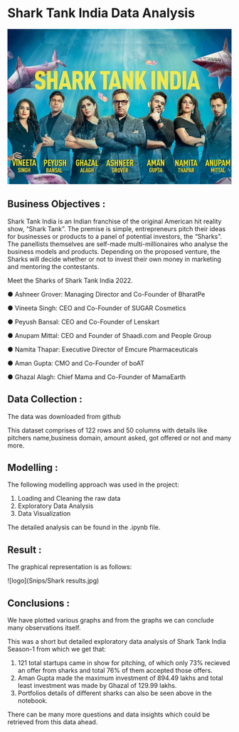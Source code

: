 # Shark Tank India Data Analysis

![logo](Snips/28shark-tank-india-3.jpg)

## Business Objectives :

Shark Tank India is an Indian franchise of the original American hit reality show, “Shark Tank”. The premise is simple, entrepreneurs pitch their ideas for businesses or products to a panel of potential investors, the “Sharks”. The panellists themselves are self-made multi-millionaires who analyse the business models and products. Depending on the proposed venture, the Sharks will decide whether or not to invest their own money in marketing and mentoring the contestants. 

Meet the Sharks of Shark Tank India 2022. 

● Ashneer Grover: Managing Director and Co-Founder of BharatPe 

● Vineeta Singh: CEO and Co-Founder of SUGAR Cosmetics 

● Peyush Bansal: CEO and Co-Founder of Lenskart 

● Anupam Mittal: CEO and Founder of Shaadi.com and People Group 

● Namita Thapar: Executive Director of Emcure Pharmaceuticals 

● Aman Gupta: CMO and Co-Founder of boAT 

● Ghazal Alagh: Chief Mama and Co-Founder of MamaEarth 

## Data Collection :

The data was downloaded from github

This dataset comprises of 122 rows and 50 columns with details like pitchers name,business domain, amount asked, got offered or not and many more.

## Modelling :

The following modelling approach was used in the project:

1. Loading and Cleaning the raw data
2. Exploratory Data Analysis 
3. Data Visualization

The detailed analysis can be found in the .ipynb file. 

## Result :

The graphical representation is as follows:


![logo](Snips/Shark results.jpg)

## Conclusions :

We have plotted various graphs and from the graphs we can conclude many observations itself.

This was a short but detailed exploratory data analysis of Shark Tank India Season-1 from which we get that:

1. 121 total startups came in show for pitching, of which only 73% recieved an offer from sharks and total 76% of them accepted those offers.
2. Aman Gupta made the maximum investment of 894.49 lakhs and total least investment was made by Ghazal of 129.99 lakhs.
3. Portfolios details of different sharks can also be seen above in the notebook.

There can be many more questions and data insights which could be retrieved from this data ahead.
